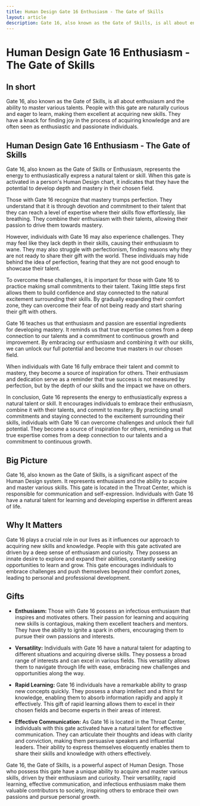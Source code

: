 ```yaml
---
title: Human Design Gate 16 Enthusiasm - The Gate of Skills
layout: article
description: Gate 16, also known as the Gate of Skills, is all about enthusiasm and the ability to master various talents. People with this gate are naturally curious and eager to learn, making them excellent at acquiring new skills. They have a knack for finding joy in the process of acquiring knowledge and are often seen as enthusiastic and passionate individuals.
---
```

# Human Design Gate 16 Enthusiasm - The Gate of Skills
## In short
 Gate 16, also known as the Gate of Skills, is all about enthusiasm and the ability to master various talents. People with this gate are naturally curious and eager to learn, making them excellent at acquiring new skills. They have a knack for finding joy in the process of acquiring knowledge and are often seen as enthusiastic and passionate individuals.

## Human Design Gate 16 Enthusiasm - The Gate of Skills
Gate 16, also known as the Gate of Skills or Enthusiasm, represents the energy to enthusiastically express a natural talent or skill. When this gate is activated in a person's Human Design chart, it indicates that they have the potential to develop depth and mastery in their chosen field.

Those with Gate 16 recognize that mastery trumps perfection. They understand that it is through devotion and commitment to their talent that they can reach a level of expertise where their skills flow effortlessly, like breathing. They combine their enthusiasm with their talents, allowing their passion to drive them towards mastery.

However, individuals with Gate 16 may also experience challenges. They may feel like they lack depth in their skills, causing their enthusiasm to wane. They may also struggle with perfectionism, finding reasons why they are not ready to share their gift with the world. These individuals may hide behind the idea of perfection, fearing that they are not good enough to showcase their talent.

To overcome these challenges, it is important for those with Gate 16 to practice making small commitments to their talent. Taking little steps first allows them to build confidence and stay connected to the natural excitement surrounding their skills. By gradually expanding their comfort zone, they can overcome their fear of not being ready and start sharing their gift with others.

Gate 16 teaches us that enthusiasm and passion are essential ingredients for developing mastery. It reminds us that true expertise comes from a deep connection to our talents and a commitment to continuous growth and improvement. By embracing our enthusiasm and combining it with our skills, we can unlock our full potential and become true masters in our chosen field.

When individuals with Gate 16 fully embrace their talent and commit to mastery, they become a source of inspiration for others. Their enthusiasm and dedication serve as a reminder that true success is not measured by perfection, but by the depth of our skills and the impact we have on others.

In conclusion, Gate 16 represents the energy to enthusiastically express a natural talent or skill. It encourages individuals to embrace their enthusiasm, combine it with their talents, and commit to mastery. By practicing small commitments and staying connected to the excitement surrounding their skills, individuals with Gate 16 can overcome challenges and unlock their full potential. They become a source of inspiration for others, reminding us that true expertise comes from a deep connection to our talents and a commitment to continuous growth.
## Big Picture

Gate 16, also known as the Gate of Skills, is a significant aspect of the Human Design system. It represents enthusiasm and the ability to acquire and master various skills. This gate is located in the Throat Center, which is responsible for communication and self-expression. Individuals with Gate 16 have a natural talent for learning and developing expertise in different areas of life.

## Why It Matters

Gate 16 plays a crucial role in our lives as it influences our approach to acquiring new skills and knowledge. People with this gate activated are driven by a deep sense of enthusiasm and curiosity. They possess an innate desire to explore and expand their abilities, constantly seeking opportunities to learn and grow. This gate encourages individuals to embrace challenges and push themselves beyond their comfort zones, leading to personal and professional development.

## Gifts

- **Enthusiasm:** Those with Gate 16 possess an infectious enthusiasm that inspires and motivates others. Their passion for learning and acquiring new skills is contagious, making them excellent teachers and mentors. They have the ability to ignite a spark in others, encouraging them to pursue their own passions and interests.

- **Versatility:** Individuals with Gate 16 have a natural talent for adapting to different situations and acquiring diverse skills. They possess a broad range of interests and can excel in various fields. This versatility allows them to navigate through life with ease, embracing new challenges and opportunities along the way.

- **Rapid Learning:** Gate 16 individuals have a remarkable ability to grasp new concepts quickly. They possess a sharp intellect and a thirst for knowledge, enabling them to absorb information rapidly and apply it effectively. This gift of rapid learning allows them to excel in their chosen fields and become experts in their areas of interest.

- **Effective Communication:** As Gate 16 is located in the Throat Center, individuals with this gate activated have a natural talent for effective communication. They can articulate their thoughts and ideas with clarity and conviction, making them persuasive speakers and influential leaders. Their ability to express themselves eloquently enables them to share their skills and knowledge with others effectively.

Gate 16, the Gate of Skills, is a powerful aspect of Human Design. Those who possess this gate have a unique ability to acquire and master various skills, driven by their enthusiasm and curiosity. Their versatility, rapid learning, effective communication, and infectious enthusiasm make them valuable contributors to society, inspiring others to embrace their own passions and pursue personal growth.